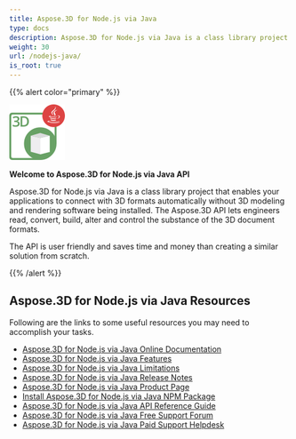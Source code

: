 ```yaml
---
title: Aspose.3D for Node.js via Java
type: docs
description: Aspose.3D for Node.js via Java is a class library project that enables your applications to connect with 3D formats automatically without 3D modeling and rendering software being installed. The Aspose.3D API lets engineers read, convert, build, alter and control the substance of the 3D document formats.
weight: 30
url: /nodejs-java/
is_root: true
---
```


{{% alert color="primary" %}} 

![todo:image_alt_text](home_1.png)

**Welcome to Aspose.3D for Node.js via Java API**

Aspose.3D for Node.js via Java is a class library project that enables your applications to connect with 3D formats automatically without 3D modeling and rendering software being installed. The Aspose.3D API lets engineers read, convert, build, alter and control the substance of the 3D document formats.

The API is user friendly and saves time and money than creating a similar solution from scratch.

{{% /alert %}} 
## **Aspose.3D for Node.js via Java Resources**
Following are the links to some useful resources you may need to accomplish your tasks.

- [Aspose.3D for Node.js via Java Online Documentation](/3d/nodejs-java/)
- [Aspose.3D for Node.js via Java Features](/3d/nodejs-java/product-overview/#productoverview-richfeatures)
- [Aspose.3D for Node.js via Java Limitations](/3d/nodejs-java/installation/#installation-systemrequirements)
- [Aspose.3D for Node.js via Java Release Notes](https://releases.aspose.com/3d/nodejs-java/release-notes/)
- [Aspose.3D for Node.js via Java Product Page](https://products.aspose.com/3d/nodejs-java/)
- [Install Aspose.3D for Node.js via Java NPM Package](https://www.npmjs.com/package/aspose.3d)
- [Aspose.3D for Node.js via Java API Reference Guide](https://reference.aspose.com/3d/java)
- [Aspose.3D for Node.js via Java Free Support Forum](https://forum.aspose.com/c/3d/18)
- [Aspose.3D for Node.js via Java Paid Support Helpdesk](https://helpdesk.aspose.com/)
